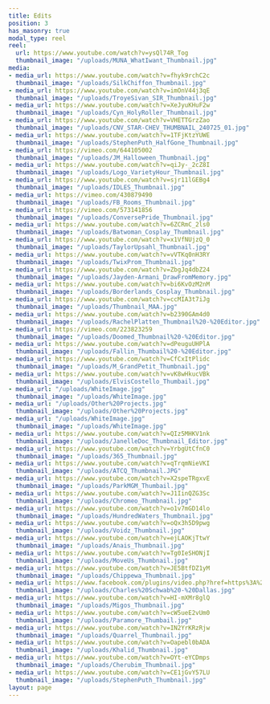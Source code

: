 ```yaml
---
title: Edits
position: 3
has_masonry: true
modal_type: reel
reel:
  url: https://www.youtube.com/watch?v=ysQl74R_Tog
  thumbnail_image: "/uploads/MUNA_WhatIwant_Thumbnail.jpg"
media:
- media_url: https://www.youtube.com/watch?v=fhyk9rchC2c
  thumbnail_image: "/uploads/SilkChiffon_Thumbnail.jpg"
- media_url: https://www.youtube.com/watch?v=imOnV44j3qE
  thumbnail_image: "/uploads/TroyeSivan_SIR_Thumbnail.jpg"
- media_url: https://www.youtube.com/watch?v=XeJyuKHuF2w
  thumbnail_image: "/uploads/Cyn_HolyRoller_Thumbnail.jpg"
- media_url: https://www.youtube.com/watch?v=VHETTGrzZao
  thumbnail_image: "/uploads/CNV_STAR-CHEV_THUMBNAIL_240725_01.jpg"
- media_url: https://www.youtube.com/watch?v=1TFjKtzYUWE
  thumbnail_image: "/uploads/StephenPuth_HalfGone_Thumbnail.jpg"
- media_url: https://vimeo.com/644105002
  thumbnail_image: "/uploads/JM_Halloween_Thumbnail.jpg"
- media_url: https://www.youtube.com/watch?v=qiJy-_2cZ8I
  thumbnail_image: "/uploads/Logo_VarietyHour_Thumbnail.jpg"
- media_url: https://www.youtube.com/watch?v=sjr11lGEBg4
  thumbnail_image: "/uploads/IDLES_Thumbnail.jpg"
- media_url: https://vimeo.com/430879490
  thumbnail_image: "/uploads/FB_Rooms_Thumbnail.jpg"
- media_url: https://vimeo.com/573141856
  thumbnail_image: "/uploads/ConversePride_Thumbnail.jpg"
- media_url: https://www.youtube.com/watch?v=6ZCRmC_2ls0
  thumbnail_image: "/uploads/Batwoman_Cosplay_Thumbnail.jpg"
- media_url: https://www.youtube.com/watch?v=x1VfNUjzQ_0
  thumbnail_image: "/uploads/TaylorUpsahl_Thumbnail.jpg"
- media_url: https://www.youtube.com/watch?v=vVTKq0nH3RY
  thumbnail_image: "/uploads/TwixProm_Thumbnail.jpg"
- media_url: https://www.youtube.com/watch?v=ZbgJq4dbZ24
  thumbnail_image: "/uploads/Jayden-Armani_DrawFromMemory.jpg"
- media_url: https://www.youtube.com/watch?v=bi6KvOzM2nM
  thumbnail_image: "/uploads/Borderlands_Cosplay_Thumbnail.jpg"
- media_url: https://www.youtube.com/watch?v=ccMIA3t7iJg
  thumbnail_image: "/uploads/Thumbnail_MAA.jpg"
- media_url: https://www.youtube.com/watch?v=b2390GAm4d0
  thumbnail_image: "/uploads/RachelPlatten_Thumbnail%20-%20Editor.jpg"
- media_url: https://vimeo.com/223823259
  thumbnail_image: "/uploads/Doomed_Thumbnail%20-%20Editor.jpg"
- media_url: https://www.youtube.com/watch?v=dPeuguUHPlA
  thumbnail_image: "/uploads/Fallin_Thumbail%20-%20Editor.jpg"
- media_url: https://www.youtube.com/watch?v=CfCxItPlidc
  thumbnail_image: "/uploads/M_GrandPetit_Thumbnail.jpg"
- media_url: https://www.youtube.com/watch?v=vK8wHkucVBk
  thumbnail_image: "/uploads/ElvisCostello_Thumbail.jpg"
- media_url: "/uploads/WhiteImage.jpg"
  thumbnail_image: "/uploads/WhiteImage.jpg"
- media_url: "/uploads/Other%20Projects.jpg"
  thumbnail_image: "/uploads/Other%20Projects.jpg"
- media_url: "/uploads/WhiteImage.jpg"
  thumbnail_image: "/uploads/WhiteImage.jpg"
- media_url: https://www.youtube.com/watch?v=QIz5MHKV1nk
  thumbnail_image: "/uploads/JanelleDoc_Thumbnail_Editor.jpg"
- media_url: https://www.youtube.com/watch?v=YrbgUtCfnC0
  thumbnail_image: "/uploads/365_Thumbnail.jpg"
- media_url: https://www.youtube.com/watch?v=qTrqmNieVKI
  thumbnail_image: "/uploads/ATCQ_Thumbnail.JPG"
- media_url: https://www.youtube.com/watch?v=X2speTRgxvE
  thumbnail_image: "/uploads/ParkMGM_Thumbail.jpg"
- media_url: https://www.youtube.com/watch?v=J1IinQZG3Sc
  thumbnail_image: "/uploads/Chromeo_Thumbnail.jpg"
- media_url: https://www.youtube.com/watch?v=o1v7mGD14lo
  thumbnail_image: "/uploads/HundredWaters_Thumbnail.jpg"
- media_url: https://www.youtube.com/watch?v=oQx3h5D9pwg
  thumbnail_image: "/uploads/Voidz_Thumbnail.jpg"
- media_url: https://www.youtube.com/watch?v=ejLAOKjTtwY
  thumbnail_image: "/uploads/Anais_Thumbnail.jpg"
- media_url: https://www.youtube.com/watch?v=Tg0IeSHONjI
  thumbnail_image: "/uploads/MoveUs_Thumbnail.jpg"
- media_url: https://www.youtube.com/watch?v=JE5BtfDZ1yM
  thumbnail_image: "/uploads/Chippewa_Thumbnail.jpg"
- media_url: https://www.facebook.com/plugins/video.php?href=https%3A%2F%2Fwww.facebook.com%2FCharlesSchwab%2Fvideos%2F10154826124940588%2F&show_text=0&width=560
  thumbnail_image: "/uploads/Charles%20Schwab%20-%20Dallas.jpg"
- media_url: https://www.youtube.com/watch?v=HI-mXMr8glQ
  thumbnail_image: "/uploads/Migos_Thumbnail.jpg"
- media_url: https://www.youtube.com/watch?v=cW5ueE2vUm0
  thumbnail_image: "/uploads/Paramore_Thumbail.jpg"
- media_url: https://www.youtube.com/watch?v=IN2YrKRzRjw
  thumbnail_image: "/uploads/Quarrel_Thumbnail.jpg"
- media_url: https://www.youtube.com/watch?v=Oapebl0bADA
  thumbnail_image: "/uploads/Khalid_Thumbnail.jpg"
- media_url: https://www.youtube.com/watch?v=OYt-eYCDmps
  thumbnail_image: "/uploads/Cherubim_Thumbnail.jpg"
- media_url: https://www.youtube.com/watch?v=CE1jGvY57LU
  thumbnail_image: "/uploads/StephenPuth_Thumbnail.jpg"
layout: page
---
```


